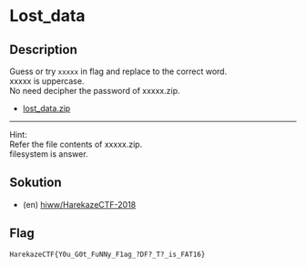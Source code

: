 # Lost_data

## Description

Guess or try  `xxxxx` in flag and replace to the correct word.  
xxxxx is uppercase.  
No need decipher the password of xxxxx.zip.

- [lost_data.zip](attachments/lost_data.zip)

---

Hint:  
Refer the file contents of xxxxx.zip.  
filesystem is answer.

## Sokution

- (en) [hiww/HarekazeCTF-2018](https://github.com/hiww/HarekazeCTF-2018)

## Flag

```
HarekazeCTF{Y0u_G0t_FuNNy_F1ag_?DF?_T?_is_FAT16}
```